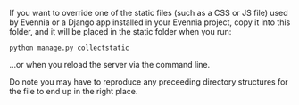 If you want to override one of the static files (such as a CSS or JS file) used by Evennia or a Django app installed in your Evennia project, copy it into this folder, and it will be placed in the static folder when you run:

    python manage.py collectstatic

...or when you reload the server via the command line.

Do note you may have to reproduce any preceeding directory structures for the file to end up in the right place.
